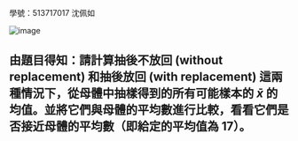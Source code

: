 學號：513717017 沈佩如

![image](https://github.com/user-attachments/assets/9096888e-606e-45eb-9998-e923d278e374)

## 由題目得知：請計算抽後不放回 (without replacement) 和抽後放回 (with replacement) 這兩種情況下，從母體中抽樣得到的所有可能樣本的 $\bar{x}$ 的均值。並將它們與母體的平均數進行比較，看看它們是否接近母體的平均數（即給定的平均值為 17）。
>

